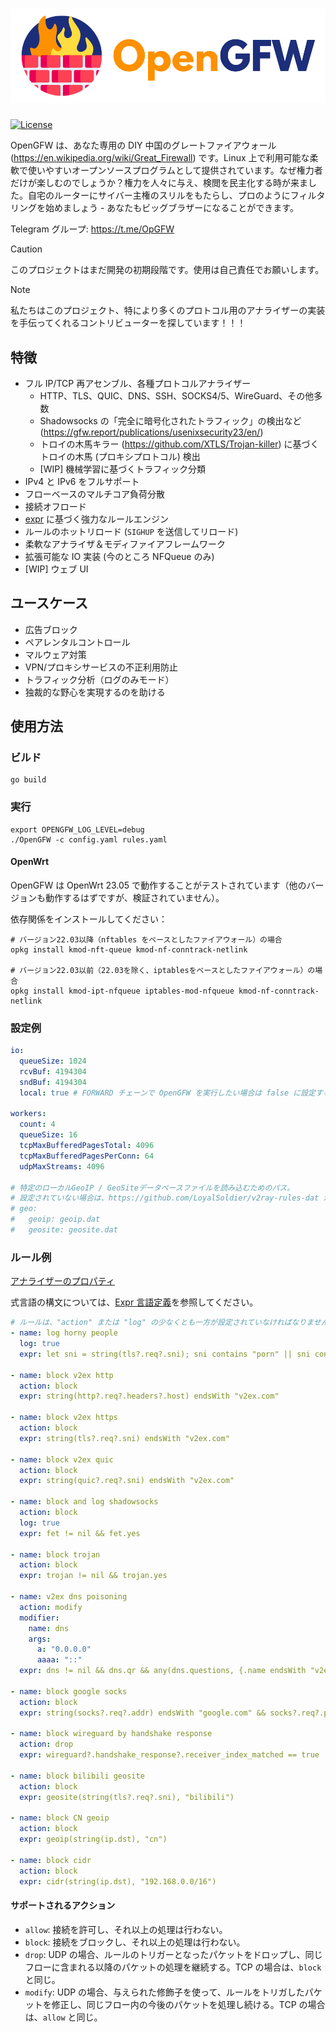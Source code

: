 # ![OpenGFW](docs/logo.png)

[![License][1]][2]

[1]: https://img.shields.io/badge/License-MPL_2.0-brightgreen.svg
[2]: LICENSE

OpenGFW は、あなた専用の DIY 中国のグレートファイアウォール (https://en.wikipedia.org/wiki/Great_Firewall) です。Linux 上で利用可能な柔軟で使いやすいオープンソースプログラムとして提供されています。なぜ権力者だけが楽しむのでしょうか？権力を人々に与え、検閲を民主化する時が来ました。自宅のルーターにサイバー主権のスリルをもたらし、プロのようにフィルタリングを始めましょう - あなたもビッグブラザーになることができます。

Telegram グループ: https://t.me/OpGFW

> [!CAUTION]
> このプロジェクトはまだ開発の初期段階です。使用は自己責任でお願いします。

> [!NOTE]
> 私たちはこのプロジェクト、特により多くのプロトコル用のアナライザーの実装を手伝ってくれるコントリビューターを探しています！！！

## 特徴

- フル IP/TCP 再アセンブル、各種プロトコルアナライザー
  - HTTP、TLS、QUIC、DNS、SSH、SOCKS4/5、WireGuard、その他多数
  - Shadowsocks の「完全に暗号化されたトラフィック」の検出など (https://gfw.report/publications/usenixsecurity23/en/)
  - トロイの木馬キラー (https://github.com/XTLS/Trojan-killer) に基づくトロイの木馬 (プロキシプロトコル) 検出
  - [WIP] 機械学習に基づくトラフィック分類
- IPv4 と IPv6 をフルサポート
- フローベースのマルチコア負荷分散
- 接続オフロード
- [expr](https://github.com/expr-lang/expr) に基づく強力なルールエンジン
- ルールのホットリロード (`SIGHUP` を送信してリロード)
- 柔軟なアナライザ＆モディファイアフレームワーク
- 拡張可能な IO 実装 (今のところ NFQueue のみ)
- [WIP] ウェブ UI

## ユースケース

- 広告ブロック
- ペアレンタルコントロール
- マルウェア対策
- VPN/プロキシサービスの不正利用防止
- トラフィック分析（ログのみモード）
- 独裁的な野心を実現するのを助ける

## 使用方法

### ビルド

```shell
go build
```

### 実行

```shell
export OPENGFW_LOG_LEVEL=debug
./OpenGFW -c config.yaml rules.yaml
```

#### OpenWrt

OpenGFW は OpenWrt 23.05 で動作することがテストされています（他のバージョンも動作するはずですが、検証されていません）。

依存関係をインストールしてください：

```shell
# バージョン22.03以降（nftables をベースとしたファイアウォール）の場合
opkg install kmod-nft-queue kmod-nf-conntrack-netlink

# バージョン22.03以前（22.03を除く、iptablesをベースとしたファイアウォール）の場合
opkg install kmod-ipt-nfqueue iptables-mod-nfqueue kmod-nf-conntrack-netlink
```

### 設定例

```yaml
io:
  queueSize: 1024
  rcvBuf: 4194304
  sndBuf: 4194304
  local: true # FORWARD チェーンで OpenGFW を実行したい場合は false に設定する

workers:
  count: 4
  queueSize: 16
  tcpMaxBufferedPagesTotal: 4096
  tcpMaxBufferedPagesPerConn: 64
  udpMaxStreams: 4096

# 特定のローカルGeoIP / GeoSiteデータベースファイルを読み込むためのパス。
# 設定されていない場合は、https://github.com/LoyalSoldier/v2ray-rules-dat から自動的にダウンロードされます。
# geo:
#   geoip: geoip.dat
#   geosite: geosite.dat
```

### ルール例

[アナライザーのプロパティ](docs/Analyzers.md)

式言語の構文については、[Expr 言語定義](https://expr-lang.org/docs/language-definition)を参照してください。

```yaml
# ルールは、"action" または "log" の少なくとも一方が設定されていなければなりません。
- name: log horny people
  log: true
  expr: let sni = string(tls?.req?.sni); sni contains "porn" || sni contains "hentai"

- name: block v2ex http
  action: block
  expr: string(http?.req?.headers?.host) endsWith "v2ex.com"

- name: block v2ex https
  action: block
  expr: string(tls?.req?.sni) endsWith "v2ex.com"

- name: block v2ex quic
  action: block
  expr: string(quic?.req?.sni) endsWith "v2ex.com"

- name: block and log shadowsocks
  action: block
  log: true
  expr: fet != nil && fet.yes

- name: block trojan
  action: block
  expr: trojan != nil && trojan.yes

- name: v2ex dns poisoning
  action: modify
  modifier:
    name: dns
    args:
      a: "0.0.0.0"
      aaaa: "::"
  expr: dns != nil && dns.qr && any(dns.questions, {.name endsWith "v2ex.com"})

- name: block google socks
  action: block
  expr: string(socks?.req?.addr) endsWith "google.com" && socks?.req?.port == 80

- name: block wireguard by handshake response
  action: drop
  expr: wireguard?.handshake_response?.receiver_index_matched == true

- name: block bilibili geosite
  action: block
  expr: geosite(string(tls?.req?.sni), "bilibili")

- name: block CN geoip
  action: block
  expr: geoip(string(ip.dst), "cn")

- name: block cidr
  action: block
  expr: cidr(string(ip.dst), "192.168.0.0/16")
```

#### サポートされるアクション

- `allow`: 接続を許可し、それ以上の処理は行わない。
- `block`: 接続をブロックし、それ以上の処理は行わない。
- `drop`: UDP の場合、ルールのトリガーとなったパケットをドロップし、同じフローに含まれる以降のパケットの処理を継続する。TCP の場合は、`block` と同じ。
- `modify`: UDP の場合、与えられた修飾子を使って、ルールをトリガしたパケットを修正し、同じフロー内の今後のパケットを処理し続ける。TCP の場合は、`allow` と同じ。
